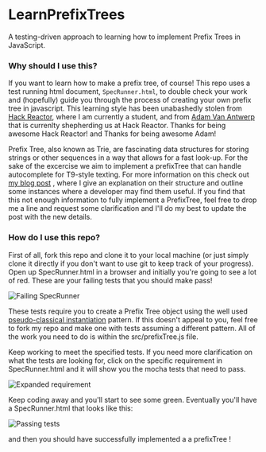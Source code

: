 # LearnPrefixTrees
A testing-driven approach to learning how to implement Prefix Trees in JavaScript.

### Why should I use this?
If you want to learn how to make a prefix tree, of course!  This repo uses a test running html document, `SpecRunner.html`, to
double check your work and (hopefully) guide you through the process of creating your own prefix tree in javascript.  This
learning style has been unabashedly stolen from [Hack Reactor](http://www.hackreactor.com/), where I am currently a student, and from [Adam Van Antwerp](https://github.com/TheAdamizer) that is currenlty shepherding us at Hack Reactor.
Thanks for being awesome Hack Reactor! and Thanks for being awesome Adam!

Prefix Tree, also known as Trie, are fascinating data structures for storing strings or other sequences in a way that allows for a fast look-up. For the sake of the excercise we aim to implement a prefixTree that can handle autocomplete for T9-style texting.
For more information on this check out [my blog post](#####)
, where I give an explanation on their structure and outline some instances where a developer may find them useful.
 If you find that this not enough information to fully implement a PrefixTree, feel free to drop me a line and request some
 clarification and I'll do my best to update the post with the new details.

### How do I use this repo?
 First of all, fork this repo and clone it to your local machine (or just simply clone it directly if you don't want to use git
 to keep track of your progress).
 Open up SpecRunner.html in a browser and initially you're going to see a lot of red.  These are your failing tests that you
 should make pass!

 ![Failing SpecRunner](#####)

 These tests require you to create a Prefix Tree object using the well used [pseudo-classical instantiation](http://nick.balestra.ch/2015/classes-and-instantiation-patterns-in-javascript/)
 pattern.  If this doesn't appeal to you, feel free to fork my repo and make one with tests assuming a different pattern.
 All of the work you need to do is within the src/prefixTree.js file.

Keep working to meet the specified tests.  If you need more clarification on what the tests are looking for, click on the
specific requirement in SpecRunner.html and it will show you the mocha tests that need to pass.

![Expanded requirement](#####)

Keep coding away and you'll start to see some green.  Eventually you'll have a SpecRunner.html that looks like this:

![Passing tests](#####)

and then you should have successfully implemented a a prefixTree !
